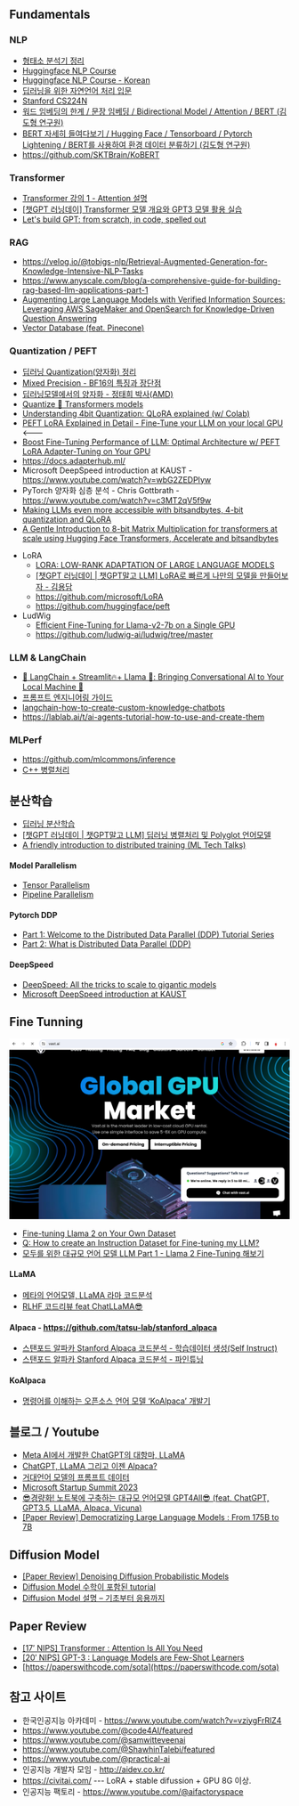 ## Fundamentals ##

### NLP ###
* [형태소 분석기 정리](https://hipster4020.tistory.com/184)
* [Huggingface NLP Course](https://huggingface.co/learn/nlp-course/chapter0/1?fw=tf)
* [Huggingface NLP Course - Korean](https://wikidocs.net/book/8056)
* [딥러닝을 위한 자연언어 처리 입문](https://wikidocs.net/book/2155)
* [Stanford CS224N](https://www.youtube.com/playlist?list=PLoROMvodv4rOSH4v6133s9LFPRHjEmbmJ)
* [워드 임베딩의 한계 / 문장 임베딩 / Bidirectional Model / Attention / BERT (김도형 연구원)](https://www.youtube.com/watch?v=F10Ii6x2y3Q)
* [BERT 자세히 들여다보기 / Hugging Face / Tensorboard / Pytorch Lightening / BERT를 사용하여 환경 데이터 분류하기 (김도형 연구원)
](https://www.youtube.com/watch?v=wRMOO9uc6do)
* https://github.com/SKTBrain/KoBERT

### Transformer ###
  * [Transformer 강의 1 - Attention 설명](https://www.youtube.com/watch?v=kyIw0nHoG9w)    
  * [[챗GPT 러닝데이] Transformer 모델 개요와 GPT3 모델 활용 실습](https://www.youtube.com/watch?v=uzcRCmg9hlc)
  * [Let's build GPT: from scratch, in code, spelled out](https://www.youtube.com/watch?v=kCc8FmEb1nY)
   
### RAG ###

  * https://velog.io/@tobigs-nlp/Retrieval-Augmented-Generation-for-Knowledge-Intensive-NLP-Tasks
  * https://www.anyscale.com/blog/a-comprehensive-guide-for-building-rag-based-llm-applications-part-1  
  * [Augmenting Large Language Models with Verified Information Sources: Leveraging AWS SageMaker and OpenSearch for Knowledge-Driven Question Answering](https://medium.com/@shankar.arunp/augmenting-large-language-models-with-verified-information-sources-leveraging-aws-sagemaker-and-f6be17fb10a8)
  * [Vector Database (feat. Pinecone)](https://velog.io/@tura/vector-databases) 
  

### Quantization / PEFT ###
  - [딥러닝 Quantization(양자화) 정리](https://velog.io/@jooh95/%EB%94%A5%EB%9F%AC%EB%8B%9D-Quantization%EC%96%91%EC%9E%90%ED%99%94-%EC%A0%95%EB%A6%AC)
  - [Mixed Precision - BF16의 특징과 장단점](https://thecho7.tistory.com/entry/Mixed-Precision-BF16%EC%9D%98-%ED%8A%B9%EC%A7%95%EA%B3%BC-%EC%9E%A5%EB%8B%A8%EC%A0%90)
  - [딥러닝모델에서의 양자화 - 정태희 박사(AMD)](https://www.youtube.com/watch?v=91_hhex0CmU)
  - [Quantize 🤗 Transformers models](https://huggingface.co/docs/transformers/main/en/main_classes/quantization)
  - [Understanding 4bit Quantization: QLoRA explained (w/ Colab)](https://www.youtube.com/watch?v=TPcXVJ1VSRI)
  - [PEFT LoRA Explained in Detail - Fine-Tune your LLM on your local GPU](https://www.youtube.com/watch?v=YVU5wAA6Txo)   <---
  - [Boost Fine-Tuning Performance of LLM: Optimal Architecture w/ PEFT LoRA Adapter-Tuning on Your GPU](https://www.youtube.com/watch?v=A-a-l_sFtYM)
  - https://docs.adapterhub.ml/
  - Microsoft DeepSpeed introduction at KAUST - https://www.youtube.com/watch?v=wbG2ZEDPIyw
  - PyTorch 양자화 심층 분석 - Chris Gottbrath - https://www.youtube.com/watch?v=c3MT2qV5f9w
  - [Making LLMs even more accessible with bitsandbytes, 4-bit quantization and QLoRA](https://huggingface.co/blog/4bit-transformers-bitsandbytes)
  - [A Gentle Introduction to 8-bit Matrix Multiplication for transformers at scale using Hugging Face Transformers, Accelerate and bitsandbytes](https://huggingface.co/blog/hf-bitsandbytes-integration) 
  * LoRA
    * [LORA: LOW-RANK ADAPTATION OF LARGE LANGUAGE MODELS](https://www.youtube.com/watch?v=BJqwmDpa0wM)
    * [[챗GPT 러닝데이 | 챗GPT말고 LLM] LoRA로 빠르게 나만의 모델을 만들어보자 - 김용담](https://www.youtube.com/watch?v=66GD0Bj5Whk)
    * https://github.com/microsoft/LoRA
    * https://github.com/huggingface/peft 
  * LudWig
    * [Efficient Fine-Tuning for Llama-v2-7b on a Single GPU](https://www.youtube.com/watch?v=g68qlo9Izf0)
    * https://github.com/ludwig-ai/ludwig/tree/master 


### LLM & LangChain ###

* [🦜️ LangChain + Streamlit🔥+ Llama 🦙: Bringing Conversational AI to Your Local Machine 🤯](https://ai.plainenglish.io/%EF%B8%8F-langchain-streamlit-llama-bringing-conversational-ai-to-your-local-machine-a1736252b172)
* [프롬프트 엔지니어링 가이드](https://www.promptingguide.ai/kr)
* [langchain-how-to-create-custom-knowledge-chatbots](https://www.freecodecamp.org/news/langchain-how-to-create-custom-knowledge-chatbots/)
* https://lablab.ai/t/ai-agents-tutorial-how-to-use-and-create-them

### MLPerf ###

  * https://github.com/mlcommons/inference
  * [C++ 병렬처리](https://m.blog.naver.com/PostView.naver?blogId=enter_maintanance&logNo=221830860742&categoryNo=17&proxyReferer=)

    
## 분산학습 ##

* [딥러닝 분산학습](https://lifeisenjoyable.tistory.com/21)
* [[챗GPT 러닝데이 | 챗GPT말고 LLM] 딥러닝 병렬처리 및 Polyglot 언어모델](https://www.youtube.com/watch?v=a0TB-_WFjNk)
* [A friendly introduction to distributed training (ML Tech Talks)](https://www.youtube.com/watch?v=S1tN9a4Proc)
#### Model Parallelism ####
* [Tensor Parallelism](https://huggingface.co/docs/text-generation-inference/conceptual/tensor_parallelism)
* [Pipeline Parallelism](https://pytorch.org/docs/stable/pipeline.html#tutorials)
    
#### Pytorch DDP ####
* [Part 1: Welcome to the Distributed Data Parallel (DDP) Tutorial Series](https://www.youtube.com/watch?v=-K3bZYHYHEA&list=PL_lsbAsL_o2CSuhUhJIiW0IkdT5C2wGWj)
* [Part 2: What is Distributed Data Parallel (DDP)](https://www.youtube.com/watch?v=Cvdhwx-OBBo&list=PL_lsbAsL_o2CSuhUhJIiW0IkdT5C2wGWj&index=2)
#### DeepSpeed ####
* [DeepSpeed: All the tricks to scale to gigantic models](https://www.youtube.com/watch?v=pDGI668pNg0)
* [Microsoft DeepSpeed introduction at KAUST](https://www.youtube.com/watch?v=wbG2ZEDPIyw)

## Fine Tunning ##
![](https://github.com/gnosia93/llm-study/blob/main/vast-ai.png)

* [Fine-tuning Llama 2 on Your Own Dataset](https://www.google.com/search?q=llm+fine+tunning&rlz=1C5GCEM_enKR1026KR1026&oq=LLM+fine&gs_lcrp=EgZjaHJvbWUqBggBEEUYOzIGCAAQRRg5MgYIARBFGDsyBggCEEUYPDIGCAMQRRg8MgYIBBBFGDzSAQk3MTU1ajBqMTWoAgCwAgA&sourceid=chrome&ie=UTF-8#fpstate=ive&vld=cid:7393269a,vid:MDA3LUKNl1E,st:0)
* [Q: How to create an Instruction Dataset for Fine-tuning my LLM?](https://www.youtube.com/watch?v=BJQrQT2Xfyo)
* [모두를 위한 대규모 언어 모델 LLM Part 1 - Llama 2 Fine-Tuning 해보기](https://www.udemy.com/course/llm-part-1-llama-2-fine-tuning/)
      
#### LLaMA ####
* [메타의 언어모델, LLaMA 라마 코드분석](https://www.youtube.com/watch?v=jvYpv9VJBOA)
* [RLHF 코드리뷰 feat ChatLLaMA😎](https://www.youtube.com/watch?v=T1XadeiKl1M)
#### Alpaca - https://github.com/tatsu-lab/stanford_alpaca ####
* [스탠포드 알파카 Stanford Alpaca 코드분석 - 학습데이터 생성(Self Instruct)](https://www.youtube.com/watch?v=dLo4QkEq-Hg)
* [스탠포드 알파카 Stanford Alpaca 코드분석 - 파인튜닝](https://www.youtube.com/watch?v=u2tQYgrLouo)
#### KoAlpaca ####
* [명령어를 이해하는 오픈소스 언어 모델 ‘KoAlpaca’ 개발기](https://www.youtube.com/watch?v=7HbugcCBXwE)


## 블로그 / Youtube ##
* [Meta AI에서 개발한 ChatGPT의 대항마, LLaMA](https://devocean.sk.com/blog/techBoardDetail.do?ID=164601)
* [ChatGPT, LLaMA 그리고 이젠 Alpaca?](https://devocean.sk.com/blog/techBoardDetail.do?ID=164659)
* [거대언어 모델의 프롬프트 데이터](https://ncsoft.github.io/ncresearch/3147b0357afb32f7da8b67f2f76d6d626813f38b)
* [Microsoft Startup Summit 2023](https://www.youtube.com/playlist?list=PLGh_JNxzXsX9NSm-iyAdS4Ioco0vp4jtq)
* [😎경량화! 노트북에 구축하는 대규모 언어모델 GPT4All😎 (feat, ChatGPT, GPT3.5, LLaMA, Alpaca, Vicuna)](https://www.youtube.com/watch?v=HewtI35-lp8)
* [[Paper Review] Democratizing Large Language Models : From 175B to 7B](https://www.youtube.com/watch?v=ORYQU0RYn_M)


## Diffusion Model ##

* [[Paper Review] Denoising Diffusion Probabilistic Models](https://www.youtube.com/watch?v=_JQSMhqXw-4)
* [Diffusion Model 수학이 포함된 tutorial](https://www.youtube.com/watch?v=uFoGaIVHfoE)
* [Diffusion Model 설명 – 기초부터 응용까지](https://ffighting.net/deep-learning-paper-review/diffusion-model/diffusion-model-basic/)


## Paper Review ##

* [[17′ NIPS] Transformer : Attention Is All You Need](https://ffighting.net/deep-learning-paper-review/language-model/transformer/)
* [[20′ NIPS] GPT-3 : Language Models are Few-Shot Learners](https://ffighting.net/deep-learning-paper-review/language-model/gpt-3/)
* [https://paperswithcode.com/sota](https://paperswithcode.com/sota)
  
## 참고 사이트 ##
* 한국인공지능 아카데미 - https://www.youtube.com/watch?v=vziygFrRlZ4
* https://www.youtube.com/@code4AI/featured  
* https://www.youtube.com/@samwitteveenai
* https://www.youtube.com/@ShawhinTalebi/featured
* https://www.youtube.com/@practical-ai
* 인공지능 개발자 모임 - http://aidev.co.kr/
* https://civitai.com/          --- LoRA + stable difussion + GPU 8G 이상. 
* 인공지능 팩토리 - https://www.youtube.com/@aifactoryspace
